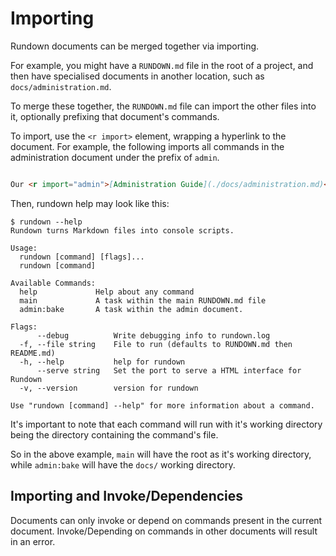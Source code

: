 # Importing

Rundown documents can be merged together via importing.

For example, you might have a `RUNDOWN.md` file in the root of a project, and then have specialised documents in another location, such as `docs/administration.md`.

To merge these together, the `RUNDOWN.md` file can import the other files into it, optionally prefixing that document's commands.

To import, use the `<r import>` element, wrapping a hyperlink to the document. For example, the following imports all commands in the administration document under the prefix of `admin`.

~~~ markdown

Our <r import="admin">[Administration Guide](./docs/administration.md)</r> contains common administration tasks.

~~~

Then, rundown help may look like this:

```
$ rundown --help
Rundown turns Markdown files into console scripts.

Usage:
  rundown [command] [flags]...
  rundown [command]

Available Commands:
  help             Help about any command
  main             A task within the main RUNDOWN.md file
  admin:bake       A task within the admin document.

Flags:
      --debug          Write debugging info to rundown.log
  -f, --file string    File to run (defaults to RUNDOWN.md then README.md)
  -h, --help           help for rundown
      --serve string   Set the port to serve a HTML interface for Rundown
  -v, --version        version for rundown

Use "rundown [command] --help" for more information about a command.
```

It's important to note that each command will run with it's working directory being the directory containing the command's file.

So in the above example, `main` will have the root as it's working directory, while `admin:bake` will have the `docs/` working directory.

## Importing and Invoke/Dependencies

Documents can only invoke or depend on commands present in the current document. Invoke/Depending on commands in other documents will result in an error.